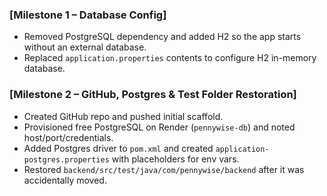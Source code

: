 ### [Milestone 1 – Database Config]

- Removed PostgreSQL dependency and added H2 so the app starts without an external database.
- Replaced `application.properties` contents to configure H2 in-memory database.

### [Milestone 2 – GitHub, Postgres & Test Folder Restoration]

- Created GitHub repo and pushed initial scaffold.
- Provisioned free PostgreSQL on Render (`pennywise-db`) and noted host/port/credentials.
- Added Postgres driver to `pom.xml` and created `application-postgres.properties` with placeholders for env vars.
- Restored `backend/src/test/java/com/pennywise/backend` after it was accidentally moved.
